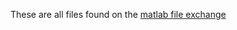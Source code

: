 These are all files found on the [matlab file exchange](http://www.mathworks.com/matlabcentral/fileexchange/)
